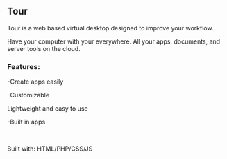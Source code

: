 <h2>Tour</h2>
<p>Tour is a web based virtual desktop designed to improve your workflow.</p>
<p>Have your computer with your everywhere. All your apps, documents, and server tools on the cloud.</p>

<h3>Features:</h3>
<p>-Create apps easily</p>
<p>-Customizable</p>
<p>Lightweight and easy to use</p>
<p>-Built in apps</p>

<br />

<p>Built with: HTML/PHP/CSS/JS</p>